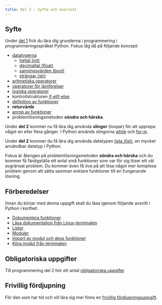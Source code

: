 ```yaml
--- 
title: Del 2 - Syfte och översikt 
---
```



## Syfte 

Under [del 1](../part-1) fick du lära dig grunderna i programmering i
programmeringsspråket Python. Fokus låg
då på följande koncept:

- [datatyperna](/python-i-korthet/#datatyp)
  * [heltal (int)](/python-i-korthet/#heltal-int)
  * [decimaltal (float)](/python-i-korthet/#decimaltal-float)
  * [sanningsvärden (bool)](/python-i-korthet/#sanningsvärden-bool)
  * [strängar (str)](/python-i-korthet/#strängar-och-tecken)
- [aritmetiska operatorer](/python-i-korthet/#aritmetiska-operatorer)
- [operatorer för jämförelser](/python-i-korthet/#operatorer-för-jämförelser)
- [logiska operatorer](/python-i-korthet/#logiska-operatorer)
- kontrollstrukturen [if-elif-else](/python-i-korthet/#if-elif-else)
- [definition av funktioner](/python-i-korthet/#definition-av-funktion)
- **returvärde**
- [anrop av funktioner](/python-i-korthet/#anrop-av-funktion)
- problemlösningsmetoden **söndra och härska**.


Under **del 2** kommer nu få lära dig
använda **slingor**
(loopar) för att upprepa något en eller flera gånger. I Python används slingorna
[while](/python-i-korthet/#while) och [for-in](/python-i-korthet/#for-in).

Under **del 2** kommer du få
lära dig använda datatypen [lista (list)](/python-i-korthet/#listor), en mycket användbar datatyp i
Python.

Fokus är återigen på problemlösningsmetoden **söndra och härska** och du
kommer få färdigställa ett antal små funktioner som var för sig löser ett väl
avgränsat problem. Du kommer även få öva på att lösa något mer komplexa problem
genom att sätta samman enklare funktioner till en fungerande lösning.

## Förberedelser 

Innan du börjar med denna uppgift skall du läsa igenom följande avsnitt i Python
i korthet: 

- [Dokumentera funktioner](/python-i-korthet/#dokumentera-funktioner)
- [Läsa dokumentation från Linux-terminalen](/python-i-korthet/#läsa-dokumentation-från-linux-terminalen)
- [Listor](/python-i-korthet/#listor)
- [Moduler](/python-i-korthet/#moduler)
- [Import av modul och dess funktioner](/python-i-korthet/#import-av-modul-och-dess-funktioner)
- [Köra modul från terminalen](/python-i-korthet/#köra-modul-från-terminalen)

## Obligatoriska uppgifter

Till programmering del 2 hör ett antal [obligatoriska uppgifer](assignment). 

## Frivillig fördjupning

För den som har tid och vill lära sig mer finns
en [frivillig fördjupningsuppgift](optional).

